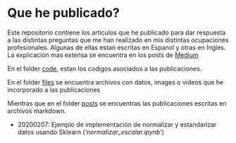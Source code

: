 # Que he publicado?

Este repositorio contiene los articulos que he publicado para dar respuesta a las distintas preguntas que me han realizado en mis distintas ocupaciones profesionales. Algunas de ellas estan escritas en Espanol y otras en Ingles. La explicación mas extensa se encuentra en los posts de [Medium](https://aliglara.medium.com/)

En el folder [code](https://github.com/aliglara/posts/tree/main/codes), estan los codigos asociados a las publicaciones.

En el folder [files](https://github.com/aliglara/posts/tree/main/files) se encuentra archivos con datos, images o videos que he incorporado a las publicaciones

Mientras que en el folder [posts](https://github.com/aliglara/posts/tree/main/posts) se encuentras las publicaciones escritas en archivos markdown.

- 20200207: Ejemplo de implementación de normalizar y estandarizar datos usando Sklearn (*'normalizar_escalar.ipynb'*)